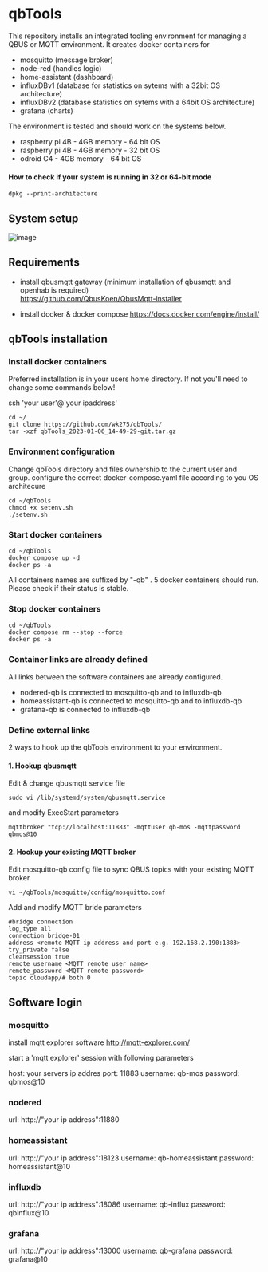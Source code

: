 # qbTools
This repository installs an integrated tooling environment for managing a QBUS or MQTT environment.
It creates docker containers for
- mosquitto (message broker)
- node-red (handles logic)
- home-assistant (dashboard)
- influxDBv1 (database for statistics on sytems with a 32bit OS architecture)
- influxDBv2 (database statistics on sytems with a 64bit OS architecture)
- grafana (charts)

The environment is tested and should work on the systems below.
- raspberry pi 4B - 4GB memory - 64 bit OS
- raspberry pi 4B - 4GB memory - 32 bit OS
- odroid C4 - 4GB memory - 64 bit OS

#### How to check if your system is running in 32 or 64-bit mode

```
dpkg --print-architecture
```

## System setup
![image](https://user-images.githubusercontent.com/55239601/211054556-c0031049-3810-45f4-880a-5c65923a3120.png)

## Requirements
- install qbusmqtt gateway (minimum installation of qbusmqtt and openhab is required)  
https://github.com/QbusKoen/QbusMqtt-installer

- install docker & docker compose
https://docs.docker.com/engine/install/

## qbTools installation

### Install docker containers
Preferred installation is in your users home directory. If not you'll need to change some commands below!

ssh 'your user'@'your ipaddress'
```
cd ~/
git clone https://github.com/wk275/qbTools/
tar -xzf qbTools_2023-01-06_14-49-29-git.tar.gz
```

### Environment configuration
Change qbTools directory and files ownership to the current user and group.
configure the correct docker-compose.yaml file according to you OS architecure  
```
cd ~/qbTools
chmod +x setenv.sh
./setenv.sh
```

### Start docker containers
```
cd ~/qbTools
docker compose up -d
docker ps -a
```
All containers names are suffixed by "-qb" . 
5 docker containers should run. Please check if their status is stable.

### Stop docker containers
```
cd ~/qbTools
docker compose rm --stop --force
docker ps -a
```

### Container links are already defined
All links between the software containers are already configured.
- nodered-qb is connected to mosquitto-qb and to influxdb-qb
- homeassistant-qb is connected to mosquitto-qb and to influxdb-qb
- grafana-qb is connected to influxdb-qb

### Define external links
2 ways to hook up the qbTools environment to your environment. 
#### 1. Hookup qbusmqtt
Edit & change qbusmqtt service file
```
sudo vi /lib/systemd/system/qbusmqtt.service
```
and modify ExecStart parameters
```
mqttbroker "tcp://localhost:11883" -mqttuser qb-mos -mqttpassword qbmos@10
```
#### 2. Hookup your existing MQTT broker
Edit mosquitto-qb config file to sync QBUS topics with your existing MQTT broker
```
vi ~/qbTools/mosquitto/config/mosquitto.conf
```
Add and modify MQTT bride parameters
```
#bridge connection
log_type all
connection bridge-01
address <remote MQTT ip address and port e.g. 192.168.2.190:1883>
try_private false
cleansession true
remote_username <MQTT remote user name>
remote_password <MQTT remote password>
topic cloudapp/# both 0
```


## Software login
### mosquitto
install mqtt explorer software
http://mqtt-explorer.com/

start a 'mqtt explorer' session with following parameters

host: your servers ip addres
port: 11883
username: qb-mos
password: qbmos@10


### nodered
url: http://"your ip address":11880


### homeassistant
url: http://"your ip address":18123
username: qb-homeassistant
password: homeassistant@10


### influxdb
url: http://"your ip address":18086
username: qb-influx
password: qbinflux@10

### grafana
url: http://"your ip address":13000
username: qb-grafana
password: grafana@10


